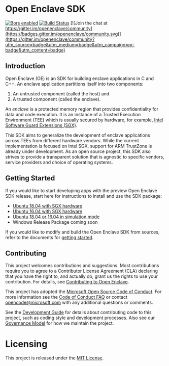 Open Enclave SDK
================

[![Bors enabled](https://bors.tech/images/badge_small.svg)](https://oe-bors.westus2.cloudapp.azure.com/repositories/12) [![Build Status](https://oe-jenkins.eastus.cloudapp.azure.com/buildStatus/icon?job=OpenEnclave-nightly_packages)](https://oe-jenkins.eastus.cloudapp.azure.com/job/OpenEnclave-nightly_packages/) [![Join the chat at https://gitter.im/openenclave/community](https://badges.gitter.im/openenclave/community.svg)](https://gitter.im/openenclave/community?utm_source=badge&utm_medium=badge&utm_campaign=pr-badge&utm_content=badge)

Introduction
------------

Open Enclave (OE) is an SDK for building enclave applications in C and C++. An
enclave application partitions itself into two components:
1. An untrusted component (called the host) and
2. A trusted component (called the enclave).

An _enclave_ is a protected memory region that provides confidentiality for data
and code execution. It is an instance of a Trusted Execution Environment (TEE)
which is usually secured by hardware, for example,
[Intel Software Guard Extensions (SGX)](https://software.intel.com/en-us/sgx).

This SDK aims to generalize the development of enclave applications across TEEs
from different hardware vendors. While the current implementation is focused on
Intel SGX, support for ARM TrustZone is already under development. As an open
source project, this SDK also strives to provide a transparent solution that is
agnostic to specific vendors, service providers and choice of operating systems.

Getting Started
---------------

If you would like to start developing apps with the preview Open Enclave SDK
release, start here for instructions to install and use the SDK package:

- [Ubuntu 18.04 with SGX hardware](docs/GettingStartedDocs/install_oe_sdk-Ubuntu_18.04.md)
- [Ubuntu 16.04 with SGX hardware](docs/GettingStartedDocs/install_oe_sdk-Ubuntu_16.04.md)
- [Ubuntu 18.04 or 16.04 in simulation mode](docs/GettingStartedDocs/install_oe_sdk-Simulation.md)
- Windows Release Package coming soon

If you would like to modify and build the Open Enclave SDK from sources, refer
to the documents for [getting started](docs/GettingStartedDocs/Contributors/building_oe_sdk.md).

Contributing
------------

This project welcomes contributions and suggestions. Most contributions require
you to agree to a Contributor License Agreement (CLA) declaring that you have
the right to, and actually do, grant us the rights to use your contribution. For
details, see [Contributing to Open Enclave](docs/Contributing.md).

This project has adopted the
[Microsoft Open Source Code of Conduct](https://opensource.microsoft.com/codeofconduct/).
For more information see the
[Code of Conduct FAQ](https://opensource.microsoft.com/codeofconduct/faq/)
or contact [opencode@microsoft.com](mailto:opencode@microsoft.com) with any
additional questions or comments.

See the [Development Guide](docs/DevelopmentGuide.md) for details about
contributing code to this project, such as coding style and development
processes. Also see our [Governance Model](docs/GovernanceModel.md) for how we
maintain the project.

Licensing
=========

This project is released under the
[MIT License](https://github.com/openenclave/openenclave/blob/master/LICENSE).
